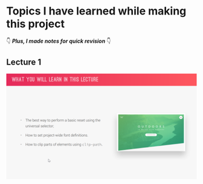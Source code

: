 # Topics I have learned while making this project

👇 **_Plus, I made notes for quick revision_** 👇

## Lecture 1

![First lecture](md-images/lecture%201.png)

